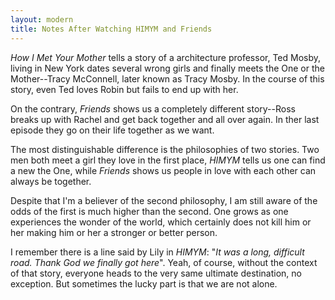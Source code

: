 ```yaml
---
layout: modern
title: Notes After Watching HIMYM and Friends
---
```


*How I Met Your Mother* tells a story of a architecture professor, Ted Mosby, living in New York dates several wrong girls and finally meets the One or the Mother--Tracy McConnell, later known as Tracy Mosby. In the course of this story, even Ted loves Robin but fails to end up with her.

On the contrary, *Friends* shows us a completely different story--Ross breaks up with Rachel and get back together and all over again. In ther last episode they go on their life together as we want.

The most distinguishable difference is the philosophies of two stories. Two men both meet a girl they love in the first place, *HIMYM* tells us one can find a new the One, while *Friends* shows us people in love with each other can always be together.

Despite that I'm a believer of the second philosophy, I am still aware of the odds of the first is much higher than the second. One grows as one experiences the wonder of the world, which certainly does not kill him or her making him or her a stronger or better person.

I remember there is a line said by Lily in *HIMYM*: "*It was a long, difficult road. Thank God we finally got here*". Yeah, of course, without the context of that story, everyone heads to the very same ultimate destination, no exception. But sometimes the lucky part is that we are not alone.